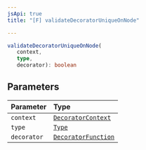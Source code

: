 ```yaml
---
jsApi: true
title: "[F] validateDecoratorUniqueOnNode"

---
```

```ts
validateDecoratorUniqueOnNode(
   context, 
   type, 
   decorator): boolean
```

## Parameters

| Parameter | Type |
| :------ | :------ |
| `context` | [`DecoratorContext`](../interfaces/DecoratorContext.md) |
| `type` | [`Type`](../type-aliases/Type.md) |
| `decorator` | [`DecoratorFunction`](../interfaces/DecoratorFunction.md) |
